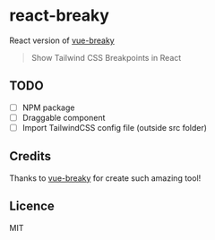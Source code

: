 # react-breaky

React version of [vue-breaky](https://github.com/teamnovu/vue-breaky)

> Show Tailwind CSS Breakpoints in React

## TODO

- [ ] NPM package
- [ ] Draggable component
- [ ] Import TailwindCSS config file (outside src folder)

## Credits

Thanks to [vue-breaky](https://github.com/teamnovu/vue-breaky) for create such amazing tool!

## Licence

MIT
